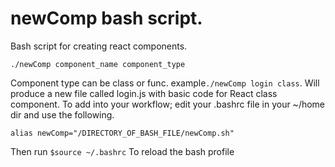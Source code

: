# newComp bash script. 

Bash script for creating react components.  
```
./newComp component_name component_type
```
Component type can be class or func. 
example```./newComp login class```. 
Will produce a new file called login.js with basic code for React class component. 
To add into your workflow; edit your .bashrc file in your ~/home dir and use the following. 
```
alias newComp="/DIRECTORY_OF_BASH_FILE/newComp.sh"
```
Then run ```$source ~/.bashrc```
To reload the bash profile
